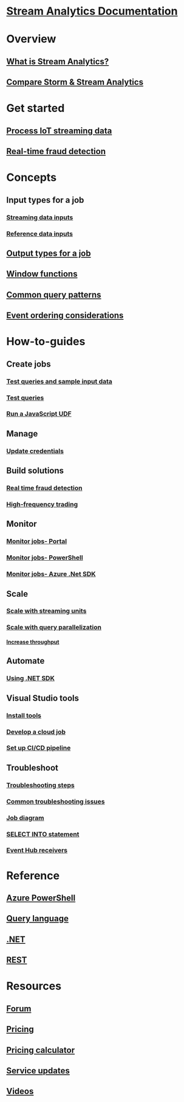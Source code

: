 # [Stream Analytics Documentation](index.md)

# Overview
## [What is Stream Analytics?](stream-analytics-introduction.md)
## [Compare Storm & Stream Analytics](stream-analytics-comparison-storm.md)

# Get started
## [Process IoT streaming data](stream-analytics-get-started-with-azure-stream-analytics-to-process-data-from-iot-devices.md)
## [Real-time fraud detection](stream-analytics-real-time-fraud-detection.md)
<!-- Not Available ## [Analyze data with Power BI](stream-analytics-power-bi-dashboard.md) -->

# Concepts
## Input types for a job
### [Streaming data inputs](stream-analytics-define-inputs.md)
### [Reference data inputs](stream-analytics-use-reference-data.md)
## [Output types for a job](stream-analytics-define-outputs.md)
## [Window functions](stream-analytics-window-functions.md)
<!-- Not Avaialable ## [Compatibility level](stream-analytics-compatibility-level.md) -->
## [Common query patterns](stream-analytics-stream-analytics-query-patterns.md)
## [Event ordering considerations](stream-analytics-out-of-order-and-late-events.md)

# How-to-guides

## Create jobs
### [Test queries and sample input data](stream-analytics-sample-data-input.md)
### [Test queries](stream-analytics-test-query.md)
### [Run a JavaScript UDF](stream-analytics-javascript-user-defined-functions.md)
<!-- Not Available ### [Output to Data Lake Store](stream-analytics-data-lake-output.md) -->
<!-- Not Available ### [Output to Cosmos DB](stream-analytics-documentdb-output.md) -->
<!-- Not Available ### [Configure alerts](stream-analytics-set-up-alerts.md) -->

## Manage
<!-- Not Available ### [Update a job](stream-analytics-job-reliability.md) -->
### [Update credentials](stream-analytics-login-credentials-inputs-outputs.md)

## Build solutions
<!-- Not Available ### [Twitter sentiment analysis](stream-analytics-twitter-sentiment-analysis-trends.md) -->
### [Real time fraud detection](stream-analytics-real-time-fraud-detection.md)
<!-- Not Available ### [Run jobs on IoT edge](stream-analytics-edge.md) -->
<!-- Not Available ### [Run a JavaScript UDA](stream-analytics-javascript-user-defined-aggregates.md) -->
### [High-frequency trading](stream-analytics-high-frequency-trading.md)
<!-- Not Available ### [Run Azure Functions](stream-analytics-with-azure-functions.md)-->

## Monitor

### [Monitor jobs- Portal](stream-analytics-monitoring.md)
### [Monitor jobs- PowerShell](stream-analytics-monitor-and-manage-jobs-use-powershell.md)
### [Monitor jobs- Azure .Net SDK](stream-analytics-monitor-jobs.md)

## Scale
### [Scale with streaming units](stream-analytics-streaming-unit-consumption.md)
### [Scale with query parallelization](stream-analytics-parallelization.md)
#### [Increase throughput](stream-analytics-scale-jobs.md)
<!-- Not Available ### [Scale with ML functions](stream-analytics-scale-with-machine-learning-functions.md) -->

## Automate
### [Using .NET SDK](stream-analytics-dotnet-management-sdk.md)

## Visual Studio tools
### [Install tools](stream-analytics-tools-for-visual-studio-install.md)
### [Develop a cloud job](stream-analytics-tools-for-visual-studio.md)
<!-- Not Available ### [Develop an Edge job](stream-analytics-tools-for-visual-studio-edge-jobs.md) -->
### [Set up CI/CD pipeline](stream-analytics-tools-for-visual-studio-cicd.md)

## Troubleshoot
### [Troubleshooting steps](stream-analytics-troubleshooting-guide.md)
### [Common troubleshooting issues](stream-analytics-common-troubleshooting-issues.md)
### [Job diagram](stream-analytics-job-diagram-with-metrics.md)
<!-- Not Available ### [Diagnostic logs](stream-analytics-job-diagnostic-logs.md) -->
<!-- Not Available ### [Check resource health](stream-analytics-resource-health.md) -->
### [SELECT INTO statement](stream-analytics-select-into.md)
### [Event Hub receivers](stream-analytics-event-hub-consumer-groups.md)

<!-- Not Available ## Integrate with machine learning -->
<!-- Not Available ### [Sentiment analysis with ML models](stream-analytics-machine-learning-integration-tutorial.md) -->
<!-- Not Available ### [Anomaly detection](stream-analytics-machine-learning-anomaly-detection.md) -->
<!-- Not Available ### [Use REST APIs](stream-analytics-how-to-configure-azure-machine-learning-endpoints-in-stream-analytics.md) -->

# Reference
## [Azure PowerShell](https://docs.microsoft.com/powershell/module/azurerm.streamanalytics)
## [Query language](https://msdn.microsoft.com/library/azure/dn834998)
## [.NET](https://docs.azure.cn/zh-cn/dotnet/api/microsoft.azure.management.streamanalytics?view=azure-dotnet)
## [REST](https://docs.microsoft.com/rest/api/streamanalytics)

# Resources
<!-- Not Available ## [Azure Roadmap](https://azure.microsoft.com/roadmap/) -->
<!-- Not Available ## [Feedback forum](http://feedback.azure.com/forums/270577-azure-stream-analytics) -->
## [Forum](https://www.azure.cn/support/contact/)
## [Pricing](https://www.azure.cn/pricing/details/stream-analytics/)
## [Pricing calculator](https://www.azure.cn/pricing/calculator/)
<!-- Not Available ## [Release notes](stream-analytics-release-notes.md)  -->
## [Service updates](https://www.azure.cn/what-is-new/)
<!-- Not Available ## [Stack Overflow](http://stackoverflow.com/questions/tagged/azure-stream-analytics)-->
## [Videos](https://www.azure.cn/video-center/)

<!--ms.date: 04/09/2018 -->